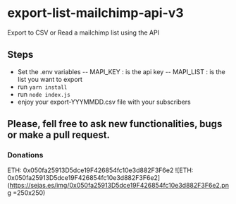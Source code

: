 # export-list-mailchimp-api-v3
Export to CSV or Read a mailchimp list using the API

## Steps
- Set the .env variables
-- MAPI_KEY : is the api key
-- MAPI_LIST : is the list you want to export
- run `yarn install`
- run `node index.js`
- enjoy your export-YYYMMDD.csv file with your subscribers


## Please, fell free to ask new functionalities, bugs or make a pull request.

### Donations
ETH: 0x050fa25913D5dce19F426854fc10e3d882F3F6e2
![ETH: 0x050fa25913D5dce19F426854fc10e3d882F3F6e2](https://sejas.es/img/0x050fa25913D5dce19F426854fc10e3d882F3F6e2.png =250x250)
